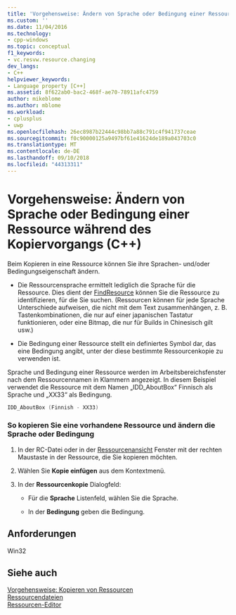 ```yaml
---
title: 'Vorgehensweise: Ändern von Sprache oder Bedingung einer Ressource während des Kopiervorgangs (C++) | Microsoft-Dokumentation'
ms.custom: ''
ms.date: 11/04/2016
ms.technology:
- cpp-windows
ms.topic: conceptual
f1_keywords:
- vc.resvw.resource.changing
dev_langs:
- C++
helpviewer_keywords:
- Language property [C++]
ms.assetid: 8f622ab0-bac2-468f-ae70-78911afc4759
author: mikeblome
ms.author: mblome
ms.workload:
- cplusplus
- uwp
ms.openlocfilehash: 26ec8987b22444c98bb7a88c791c4f941737ceae
ms.sourcegitcommit: f0c90000125a9497bf61e41624de189a043703c0
ms.translationtype: MT
ms.contentlocale: de-DE
ms.lasthandoff: 09/10/2018
ms.locfileid: "44313311"
---
```

# <a name="how-to-change-the-language-or-condition-of-a-resource-while-copying-c"></a>Vorgehensweise: Ändern von Sprache oder Bedingung einer Ressource während des Kopiervorgangs (C++)

Beim Kopieren in eine Ressource können Sie ihre Sprachen- und/oder Bedingungseigenschaft ändern.

- Die Ressourcensprache ermittelt lediglich die Sprache für die Ressource. Dies dient der [FindResource](/windows/desktop/api/winbase/nf-winbase-findresourcea) können Sie die Ressource zu identifizieren, für die Sie suchen. (Ressourcen können für jede Sprache Unterschiede aufweisen, die nicht mit dem Text zusammenhängen, z. B. Tastenkombinationen, die nur auf einer japanischen Tastatur funktionieren, oder eine Bitmap, die nur für Builds in Chinesisch gilt usw.)

- Die Bedingung einer Ressource stellt ein definiertes Symbol dar, das eine Bedingung angibt, unter der diese bestimmte Ressourcenkopie zu verwenden ist.

Sprache und Bedingung einer Ressource werden im Arbeitsbereichsfenster nach dem Ressourcennamen in Klammern angezeigt. In diesem Beispiel verwendet die Ressource mit dem Namen „IDD_AboutBox“ Finnisch als Sprache und „XX33“ als Bedingung.

```cpp
IDD_AboutBox (Finnish - XX33)  
```

### <a name="to-copy-an-existing-resource-and-change-its-language-or-condition"></a>So kopieren Sie eine vorhandene Ressource und ändern die Sprache oder Bedingung

1. In der RC-Datei oder in der [Ressourcenansicht](../windows/resource-view-window.md) Fenster mit der rechten Maustaste in der Ressource, die Sie kopieren möchten.

2. Wählen Sie **Kopie einfügen** aus dem Kontextmenü.

3. In der **Ressourcenkopie** Dialogfeld:

   - Für die **Sprache** Listenfeld, wählen Sie die Sprache.

   - In der **Bedingung** geben die Bedingung.

## <a name="requirements"></a>Anforderungen

Win32

## <a name="see-also"></a>Siehe auch

[Vorgehensweise: Kopieren von Ressourcen](../windows/how-to-copy-resources.md)  
[Ressourcendateien](../windows/resource-files-visual-studio.md)  
[Ressourcen-Editor](../windows/resource-editors.md)